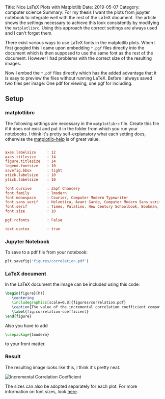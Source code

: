 Title: Nice LaTeX Plots with Matplotlib
Date: 2019-05-07
Category: computer science
Summary: For my thesis I want the plots from jupyter notebook to integrate well with the rest of the LaTeX document. The article shows the settings necessary to achieve this look consistently by modifying the `matplotlibrc`. Using this approach the correct settings are always used and I can't forget them.

There exist various ways to use LaTeX fonts in the matplotlib plots. When I first googled this I came upon embedding `*.pgf` files directly into the document which is then supposed to use the same font as the rest of the document. However I had problems with the correct size of the resulting images.

Now I embed the `*.pdf` files directly which has the added advantage that it is easy to preview the files without running LaTeX. Before I always saved two files per image: One pdf for viewing, one pgf for including.

## Setup

### matplotlibrc

The following settings are necessary in the `matplotlibrc` file. Create this file if it does not exist and put it in the folder from which you run your notebooks. I think it's pretty self-explanatory what each setting does, otherwise the [matplotlib-help](https://matplotlib.org/users/usetex.html) is of great value.

```ini

axes.labelsize     : 12
axes.titlesize     : 14
figure.titlesize   : 14
legend.fontsize    : 10
savefig.bbox       : tight
xtick.labelsize    : 10
ytick.labelsize    : 10

font.cursive       : Zapf Chancery
font.family        : lmodern
font.monospace     : Courier, Computer Modern Typewriter
font.sans-serif    : Helvetica, Avant Garde, Computer Modern Sans serif
font.serif         : Times, Palatino, New Century Schoolbook, Bookman, Computer Modern Roman
font.size          : 10

pgf.rcfonts 	   : False

text.usetex        : true

```

### Jupyter Notebook

To save to a pdf file from your notebook:

```python
plt.savefig('figures/correlation.pdf')
```

### LaTeX document

In the LaTeX document the image can be included using this code:

```latex
\begin{figure}[h!]
   \centering
   \includegraphics[scale=0.8]{figures/correlation.pdf}
   \caption{The value of the incremental correlation coefficient computed for two random variables.}
   \label{fig:correlation-coefficient}
\end{figure}
``` 

Also you have to add

```latex
\usepackage{lmodern}
```

to your front matter.

### Result

The resulting image looks like this, I think it's pretty neat.

![Incremental Correlation Coefficient]({static}/images/correlation.png)

The sizes can also be adopted separately for each plot. For more information on font sizes, look [here](
https://stackoverflow.com/questions/3899980/how-to-change-the-font-size-on-a-matplotlib-plot).
